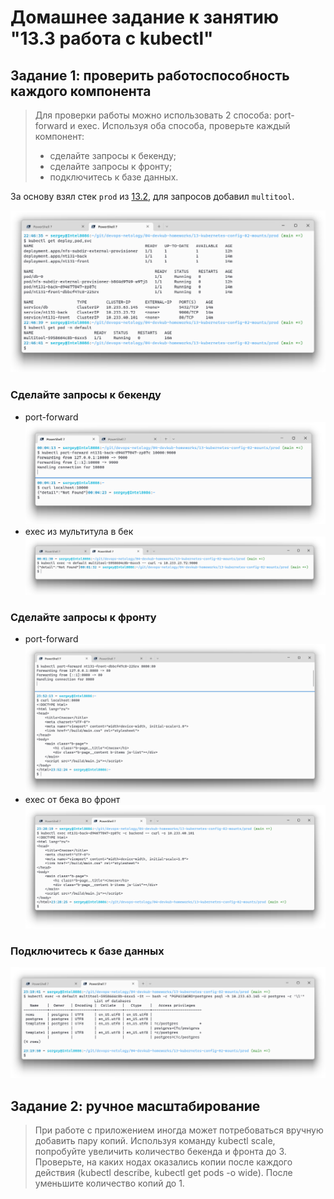 # Домашнее задание к занятию "13.3 работа с kubectl"
## Задание 1: проверить работоспособность каждого компонента

> Для проверки работы можно использовать 2 способа: port-forward и exec. Используя оба способа, проверьте каждый компонент:
> * сделайте запросы к бекенду;
> * сделайте запросы к фронту;
> * подключитесь к базе данных.

За основу взял стек `prod` из [13.2](./13-kubernetes-config-02-mounts.md), для запросов добавил `multitool`.

![Стек](./media/13-3-%D0%A1%D0%BA%D1%80%D0%B8%D0%BD%D1%88%D0%BE%D1%82_kubectl_get.png)

### Сделайте запросы к бекенду

* port-forward
    ![back port forward](./media/13-3-back_port_forward.png)
* exec из мультитула в бек
    ![multitool to back](./media/13-3-multitool_to_back.png)
### Сделайте запросы к фронту

* port-forward
    ![front port forward](./media/13-3-front_port_forward.png)
* exec от бека во фронт
    ![back to front](./media/13-3-back_to_front.png)

### Подключитесь к базе данных

![Запросы к БД, скриншот терминала](./media/13-3-psql.png)

## Задание 2: ручное масштабирование

> При работе с приложением иногда может потребоваться вручную добавить пару копий. Используя команду kubectl scale, попробуйте увеличить количество бекенда и фронта до 3. Проверьте, на каких нодах оказались копии после каждого действия (kubectl describe, kubectl get pods -o wide). После уменьшите количество копий до 1.
